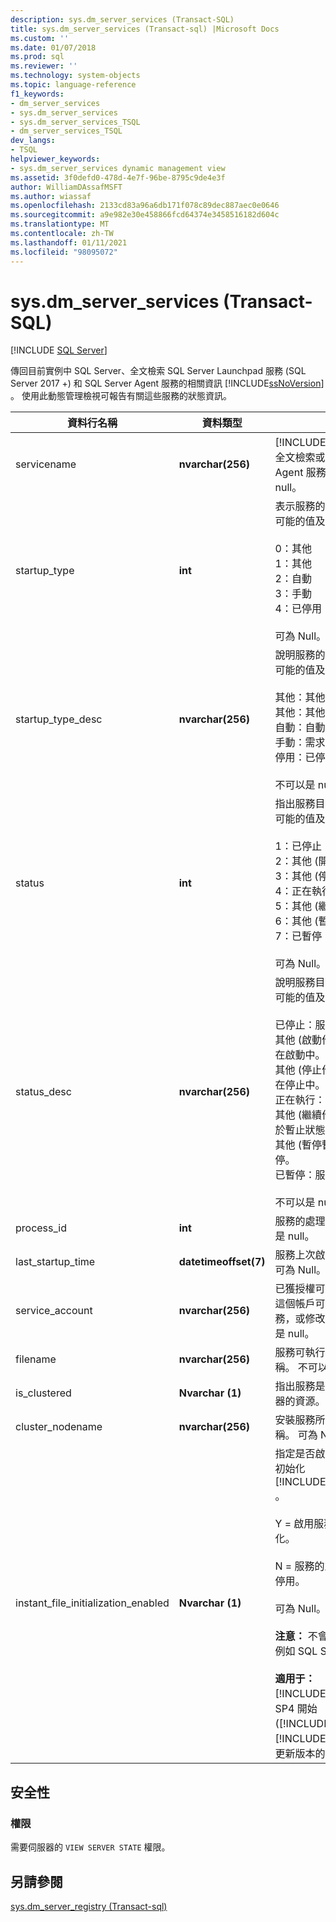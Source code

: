 ```yaml
---
description: sys.dm_server_services (Transact-SQL)
title: sys.dm_server_services (Transact-sql) |Microsoft Docs
ms.custom: ''
ms.date: 01/07/2018
ms.prod: sql
ms.reviewer: ''
ms.technology: system-objects
ms.topic: language-reference
f1_keywords:
- dm_server_services
- sys.dm_server_services
- sys.dm_server_services_TSQL
- dm_server_services_TSQL
dev_langs:
- TSQL
helpviewer_keywords:
- sys.dm_server_services dynamic management view
ms.assetid: 3f0defd0-478d-4e7f-96be-8795c9de4e3f
author: WilliamDAssafMSFT
ms.author: wiassaf
ms.openlocfilehash: 2133cd83a96a6db171f078c89dec887aec0e0646
ms.sourcegitcommit: a9e982e30e458866fcd64374e3458516182d604c
ms.translationtype: MT
ms.contentlocale: zh-TW
ms.lasthandoff: 01/11/2021
ms.locfileid: "98095072"
---
```

# <a name="sysdm_server_services-transact-sql"></a>sys.dm_server_services (Transact-SQL)
[!INCLUDE [SQL Server](../../includes/applies-to-version/sqlserver.md)]

  傳回目前實例中 SQL Server、全文檢索 SQL Server Launchpad 服務 (SQL Server 2017 +) 和 SQL Server Agent 服務的相關資訊 [!INCLUDE[ssNoVersion](../../includes/ssnoversion-md.md)] 。 使用此動態管理檢視可報告有關這些服務的狀態資訊。  
  
 
|資料行名稱|資料類型|描述|  
|-----------------|---------------|-----------------|  
|servicename|**nvarchar(256)**|[!INCLUDE[ssDEnoversion](../../includes/ssdenoversion-md.md)]、全文檢索或 SQL Server Agent 服務的名稱。 不可以是 null。|  
|startup_type|**int**|表示服務的啟動模式。 以下是可能的值及其對應的描述。<br /><br /> 0：其他<br />1：其他<br />2：自動<br />3：手動<br />4：已停用<br /><br /> 可為 Null。|  
|startup_type_desc|**nvarchar(256)**|說明服務的啟動模式。 以下是可能的值及其對應的描述。<br /><br /> 其他：其他 (boot 啟動) <br />其他：其他 (系統啟動) <br />自動：自動啟動<br />手動：需求開始<br />停用：已停用<br /><br /> 不可以是 null。|  
|status|**int**|指出服務目前的狀態。 以下是可能的值及其對應的描述。<br /><br /> 1：已停止<br />2：其他 (開始暫止) <br />3：其他 (停止暫止) <br />4：正在執行<br />5：其他 (繼續暫止) <br />6：其他 (暫停暫止) <br />7：已暫停<br /><br /> 可為 Null。|  
|status_desc|**nvarchar(256)**|說明服務目前的狀態。 以下是可能的值及其對應的描述。<br /><br /> 已停止：服務已停止。<br />其他 (啟動作業暫止) ：服務正在啟動中。<br />其他 (停止作業暫止) ：服務正在停止中。<br />正在執行：服務正在執行。<br />其他 (繼續作業暫止) ：服務處於暫止狀態。<br />其他 (暫停暫止) ：服務正在暫停。<br />已暫停：服務已暫停。<br /><br /> 不可以是 null。|  
|process_id|**int**|服務的處理序識別碼。 不可以是 null。|  
|last_startup_time|**datetimeoffset(7)**|服務上次啟動的日期和時間。 可為 Null。|  
|service_account|**nvarchar(256)**|已獲授權可控制服務的帳戶。 這個帳戶可以啟動或停止服務，或修改服務屬性。 不可以是 null。|  
|filename|**nvarchar(256)**|服務可執行檔的路徑和檔案名稱。 不可以是 null。|  
|is_clustered|**Nvarchar (1)**|指出服務是否安裝為叢集伺服器的資源。 不可以是 null。|  
|cluster_nodename|**nvarchar(256)**|安裝服務所在之叢集節點的名稱。 可為 Null。|
|instant_file_initialization_enabled|**Nvarchar (1)**|指定是否啟用服務的立即檔案初始化 [!INCLUDE[ssDEnoversion](../../includes/ssdenoversion-md.md)] 。<br /><br />Y = 啟用服務的立即檔案初始化。<br /><br />N = 服務的立即檔案初始化已停用。<br /><br /> 可為 Null。<br /><br /> **注意：** 不會套用至其他服務，例如 SQL Server Agent。<br /><br /> **適用于：** [!INCLUDE[ssNoVersion](../../includes/ssnoversion-md.md)] 從 SP4 開始 ([!INCLUDE[sssql11](../../includes/sssql11-md.md)] ，以及 [!INCLUDE[ssSQL15](../../includes/sssql15-md.md)] SP1 和更新版本的) 。|  

## <a name="security"></a>安全性  
  
### <a name="permissions"></a>權限  
 需要伺服器的 `VIEW SERVER STATE` 權限。  
  
## <a name="see-also"></a>另請參閱  
 [sys.dm_server_registry &#40;Transact-sql&#41;](../../relational-databases/system-dynamic-management-views/sys-dm-server-registry-transact-sql.md)  
  
